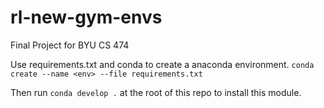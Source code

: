 # rl-new-gym-envs
Final Project for BYU CS 474

Use requirements.txt and conda to create a anaconda environment. `conda create --name <env> --file requirements.txt`

Then run `conda develop .` at the root of this repo to install this module. 

